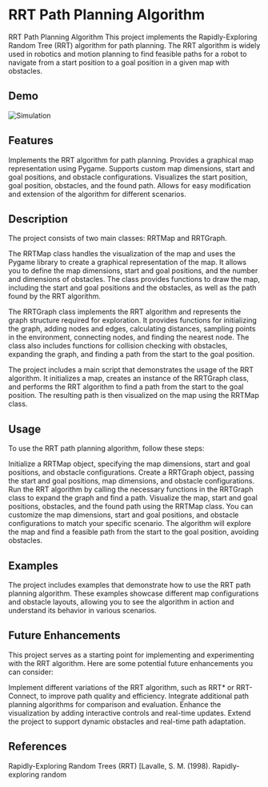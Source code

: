 ﻿# RRT Path Planning Algorithm

RRT Path Planning Algorithm
This project implements the Rapidly-Exploring Random Tree (RRT) algorithm for path planning. The RRT algorithm is widely used in robotics and motion planning to find feasible paths for a robot to navigate from a start position to a goal position in a given map with obstacles.

## Demo

![Simulation](https://github.com/ahmaddioxide/RRT_Simulation/assets/75989502/cae77ea9-e275-4253-a63d-1af72571f671)


## Features
Implements the RRT algorithm for path planning.
Provides a graphical map representation using Pygame.
Supports custom map dimensions, start and goal positions, and obstacle configurations.
Visualizes the start position, goal position, obstacles, and the found path.
Allows for easy modification and extension of the algorithm for different scenarios.

## Description
The project consists of two main classes: RRTMap and RRTGraph.

The RRTMap class handles the visualization of the map and uses the Pygame library to create a graphical representation of the map. It allows you to define the map dimensions, start and goal positions, and the number and dimensions of obstacles. The class provides functions to draw the map, including the start and goal positions and the obstacles, as well as the path found by the RRT algorithm.

The RRTGraph class implements the RRT algorithm and represents the graph structure required for exploration. It provides functions for initializing the graph, adding nodes and edges, calculating distances, sampling points in the environment, connecting nodes, and finding the nearest node. The class also includes functions for collision checking with obstacles, expanding the graph, and finding a path from the start to the goal position.

The project includes a main script that demonstrates the usage of the RRT algorithm. It initializes a map, creates an instance of the RRTGraph class, and performs the RRT algorithm to find a path from the start to the goal position. The resulting path is then visualized on the map using the RRTMap class.

## Usage
To use the RRT path planning algorithm, follow these steps:

Initialize a RRTMap object, specifying the map dimensions, start and goal positions, and obstacle configurations.
Create a RRTGraph object, passing the start and goal positions, map dimensions, and obstacle configurations.
Run the RRT algorithm by calling the necessary functions in the RRTGraph class to expand the graph and find a path.
Visualize the map, start and goal positions, obstacles, and the found path using the RRTMap class.
You can customize the map dimensions, start and goal positions, and obstacle configurations to match your specific scenario. The algorithm will explore the map and find a feasible path from the start to the goal position, avoiding obstacles.

## Examples
The project includes examples that demonstrate how to use the RRT path planning algorithm. These examples showcase different map configurations and obstacle layouts, allowing you to see the algorithm in action and understand its behavior in various scenarios.

## Future Enhancements
This project serves as a starting point for implementing and experimenting with the RRT algorithm. Here are some potential future enhancements you can consider:

Implement different variations of the RRT algorithm, such as RRT* or RRT-Connect, to improve path quality and efficiency.
Integrate additional path planning algorithms for comparison and evaluation.
Enhance the visualization by adding interactive controls and real-time updates.
Extend the project to support dynamic obstacles and real-time path adaptation.

## References
Rapidly-Exploring Random Trees (RRT)
[Lavalle, S. M. (1998). Rapidly-exploring random
 
 
